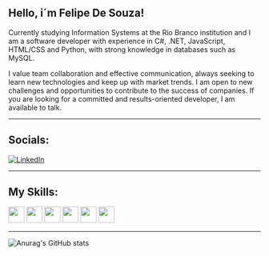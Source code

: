 ##  Hello, i´m Felipe De Souza!


 Currently studying Information Systems at the Rio Branco institution and I am a software developer with experience in C#, .NET, JavaScript, HTML/CSS and Python, with strong knowledge in databases such as MySQL.

I value team collaboration and effective communication, always seeking to learn new technologies
and keep up with market trends. I am open to new challenges and opportunities to contribute to the
success of companies. If you are looking for a committed and results-oriented developer, I am
available to talk.


---

## Socials:

[![LinkedIn](https://img.shields.io/badge/LinkedIn-%230077B5.svg?logo=linkedin&logoColor=white)](www.linkedin.com/in/felipe-souza-89a1a0240) 

---

##  My Skills:

<code><img height="32" src="https://cdn.jsdelivr.net/gh/devicons/devicon@latest/icons/dotnetcore/dotnetcore-original.svg"/></code>
<code><img height="32" src="https://cdn.jsdelivr.net/gh/devicons/devicon@latest/icons/csharp/csharp-original.svg"/></code>
<code><img height="32" src="https://cdn.jsdelivr.net/gh/devicons/devicon@latest/icons/python/python-original.svg"/></code>
<code><img height="32" src="https://cdn.jsdelivr.net/gh/devicons/devicon@latest/icons/html5/html5-original.svg"/></code>
<code><img height="32" src="https://cdn.jsdelivr.net/gh/devicons/devicon@latest/icons/css3/css3-original.svg"/></code>
<code><img height="32" src="https://cdn.jsdelivr.net/gh/devicons/devicon@latest/icons/javascript/javascript-original.svg" /></code>

---

![Anurag's GitHub stats](https://github-readme-stats.vercel.app/api?username=FelipeSoouza&theme=dark&show_icons=true)

